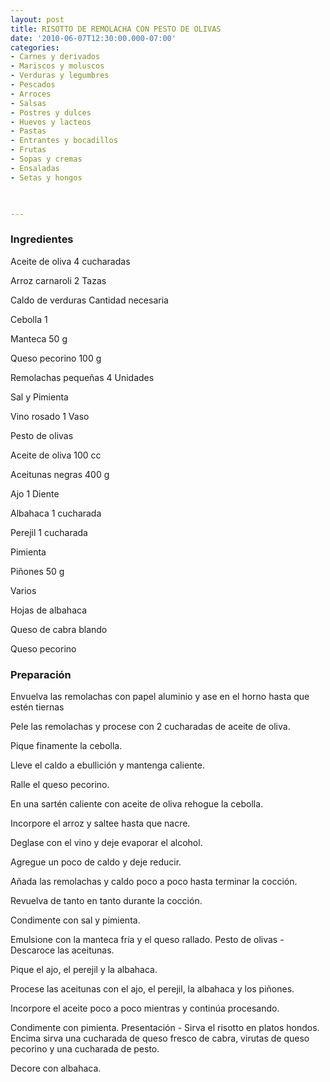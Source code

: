 ```yaml
---
layout: post
title: RISOTTO DE REMOLACHA CON PESTO DE OLIVAS
date: '2010-06-07T12:30:00.000-07:00'
categories:
- Carnes y derivados
- Mariscos y moluscos
- Verduras y legumbres
- Pescados
- Arroces
- Salsas
- Postres y dulces
- Huevos y lacteos
- Pastas
- Entrantes y bocadillos
- Frutas
- Sopas y cremas
- Ensaladas
- Setas y hongos
 


---
```


<h3>Ingredientes</h3>

Aceite de oliva 4 cucharadas

Arroz carnaroli 2 Tazas

Caldo de verduras   Cantidad necesaria

Cebolla 1

Manteca 50 g

Queso pecorino 100 g

Remolachas pequeñas 4 Unidades

Sal y Pimienta

Vino rosado 1 Vaso

Pesto de olivas

Aceite de oliva  100 cc

Aceitunas negras 400 g

Ajo 1 Diente

Albahaca 1 cucharada

Perejil 1 cucharada

Pimienta

Piñones 50 g

Varios

Hojas de albahaca

Queso de cabra blando

Queso pecorino

<h3>Preparación</h3>

Envuelva las remolachas con papel aluminio y ase en el horno hasta que estén tiernas

Pele las remolachas y procese con 2 cucharadas de aceite de oliva.

Pique finamente la cebolla.

Lleve el caldo a ebullición y mantenga caliente.

Ralle el queso pecorino.

En una sartén caliente con aceite de oliva rehogue la cebolla.

Incorpore el arroz y saltee hasta que nacre.

Deglase con el vino y deje evaporar el alcohol.

Agregue un poco de caldo y deje reducir.

Añada las remolachas y caldo poco a poco hasta terminar la cocción.

Revuelva de tanto en tanto durante la cocción.

Condimente con sal y pimienta.

Emulsione con la manteca fría y el queso rallado. Pesto de olivas  - Descaroce las aceitunas.

Pique el ajo, el perejil y la albahaca.

Procese las aceitunas con el ajo, el perejil, la albahaca y los piñones.

Incorpore el aceite poco a poco mientras y continúa procesando.

Condimente con pimienta. Presentación  - Sirva el risotto en platos hondos. Encima sirva una cucharada de queso fresco de cabra, virutas de queso pecorino y una cucharada de pesto.

Decore con albahaca.

